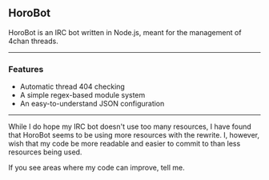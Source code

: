 ## HoroBot ##
HoroBot is an IRC bot written in Node.js, meant for the management of 4chan threads.

***
### Features ###
* Automatic thread 404 checking
* A simple regex-based module system
* An easy-to-understand JSON configuration

***

While I do hope my IRC bot doesn't use too many resources, I have found that HoroBot seems to be using more resources with the rewrite. I, however, wish that my code be more readable and easier to commit to than less resources being used.

If you see areas where my code can improve, tell me.